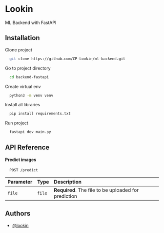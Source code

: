 
# Lookin

ML Backend with FastAPI

## Installation


Clone project
```bash
  git clone https://github.com/CP-Lookin/ml-backend.git
```
Go to project directory
```bash
  cd backend-fastapi
```

Create virtual env
```bash
  python3 -m venv venv
```
Install all libraries
```bash
  pip install requirements.txt
``` 
Run project
```bash
  fastapi dev main.py
```


## API Reference

#### Predict images

```http
  POST /predict
```

| Parameter | Type     | Description                |
| :-------- | :------- | :------------------------- |
| `file` | `file` | **Required**. The file to be uploaded for prediction  |



## Authors

- [@lookin](https://github.com/CP-Lookin/)

